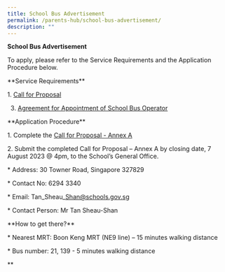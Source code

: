 ```yaml
---
title: School Bus Advertisement
permalink: /parents-hub/school-bus-advertisement/
description: ""
---
```

**School Bus Advertisement**

To apply, please refer to the Service Requirements and the Application Procedure below.

\*\*Service Requirements\*\*

1. [Call for Proposal](/files/Parents'%20Hub/Sch%20Canteen%20and%20Sch%20Bus%20Advert/call_for_proposal.pdf)

3. [Agreement for Appointment of School Bus Operator](/files/Parents'%20Hub/Sch%20Canteen%20and%20Sch%20Bus%20Advert/agreement_for_appointment_of_school_bus_operator_annex_b.pdf)

\*\*Application Procedure\*\*

1\. Complete the 
[Call for Proposal - Annex A](/files/Parents'%20Hub/Sch%20Canteen%20and%20Sch%20Bus%20Advert/%2FBus/Call_for_Proposal_Annex_A.pdf)

2\. Submit the completed Call for Proposal – Annex A by closing date, 7 August 2023 @ 4pm, to the School’s General Office.

\* Address: 30 Towner Road, Singapore 327829 

\* Contact No: 6294 3340

\* Email: Tan\_Sheau\_Shan@schools.gov.sg

\* Contact Person: Mr Tan Sheau-Shan

\*\*How to get there?\*\*

\* Nearest MRT: Boon Keng MRT (NE9 line) – 15 minutes walking distance

\* Bus number: 21, 139 - 5 minutes walking distance

**